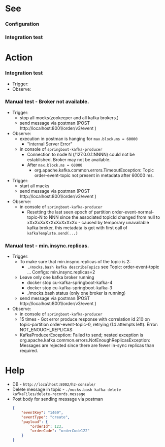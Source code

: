 # See
### Configuration


### Integration test


# Action

### Integration test

- Trigger: 
- Observe:

  
### Manual test - Broker not available. 

- Trigger: 
  - stop all mocks(zookeeper and all kafka brokers.)
  - send message via postman (POST http://localhost:8001/order/v3/event )
- Observe: 
  - execution in postman is hanging for `max.block.ms = 60000`
    - "Internal Server Error"
  - in console of `springboot-kafka-producer` 
    - Connection to node N (/127.0.0.1:NNNN) could not be established. Broker may not be available.
    - After `max.block.ms = 60000` 
      - org.apache.kafka.common.errors.TimeoutException: Topic order-event-topic not present in metadata after 60000 ms.
- Trigger:
  - start all macks
  - send message via postman (POST http://localhost:8001/order/v3/event )
- Observe:
  - in console of `springboot-kafka-producer`
    - Resetting the last seen epoch of partition order-event-normal-topic-N to NNN since the associated topicId changed 
      from null to xXxXxXxXxXxXxXxXxXx - caused by temporary unavailable kafka broker, this metadata is got with first call of 
      `kafkaTemplate.send(...)` 

### Manual test - min.insync.replicas.

- Trigger:
  - To make sure that min.insync.replicas of the topic is 2:
    - `./mocks.bash kafka describeTopics` see Topic: order-event-topic ...  Configs: min.insync.replicas=2
  - Leave only one kafka broker running
      - docker stop cu-kafka-springboot-kafka-4
      - docker stop cu-kafka-springboot-kafka-3
      - ./mocks.bash status (only one broker is running)
  - send message via postman (POST http://localhost:8001/order/v3/event )
- Observe:
  - in console of `springboot-kafka-producer`
  - 15 times - Got error produce response with correlation id 210 on topic-partition order-event-topic-0, retrying (14 attempts 
    left). Error: NOT_ENOUGH_REPLICAS
  - KafkaProducerException: Failed to send; nested exception is org.apache.kafka.common.errors.NotEnoughReplicasException: Messages are rejected since there are fewer in-sync replicas than required.


# Help
- DB - `http://localhost:8002/h2-console/`
- Delete message in topic - `./mocks.bash kafka delete kafkaFiles/delete-records.message`
- Post body for sending message via postman
  ```json
  {
      "eventKey": "1469",
      "eventType": "create",
      "payload": {
          "orderId": 123,
          "orderCode": "orderCode122"
      }
  }
  ```